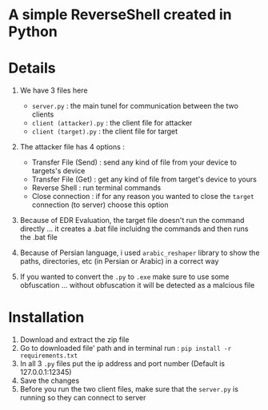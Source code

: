 # A simple ReverseShell created in Python 

# Details 
1. We have 3 files here 
    - ```server.py``` : the main tunel for communication between the two clients
    - ```client (attacker).py``` : the client file for attacker
    - ```client (target).py``` : the client file for target

    
2. The attacker file has 4 options :
    - Transfer File (Send) : send any kind of file from your device to targets's device 
    - Transfer File (Get) : get any kind of file from target's device to yours
    - Reverse Shell : run terminal commands 
    - Close connection : if for any reason you wanted to close the ```target``` connection (to server) choose this option

3. Because of EDR Evaluation, the target file doesn't run the command directly ... it creates a .bat file incluidng the commands and then runs the .bat file 

4. Because of Persian language, i used ```arabic_reshaper``` library to show the paths, directories, etc (in Persian or Arabic) in a correct way

5. If you wanted to convert the ```.py``` to ```.exe``` make sure to use some obfuscation ... without obfuscation it will be detected as a malcious file 


# Installation 

1. Download and extract the zip file
2. Go to downloaded file' path and in terminal run :
 ```pip install -r requirements.txt```
4. In all 3 ```.py``` files put the ip address and port number (Default is 127.0.0.1:12345)
5. Save the changes
6. Before you run the two client files, make sure that the ```server.py``` is running so they can connect to server
